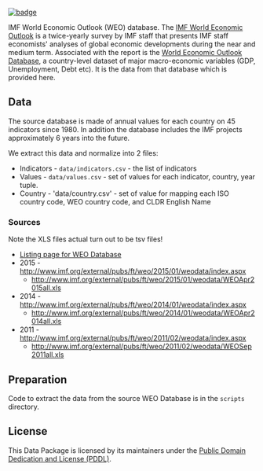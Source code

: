 <a className="gh-badge" href="https://datahub.io/core/imf-weo"><img src="https://badgen.net/badge/icon/View%20on%20datahub.io/orange?icon=https://datahub.io/datahub-cube-badge-icon.svg&label&scale=1.25" alt="badge" /></a>

IMF World Economic Outlook (WEO) database. The [IMF World Economic
Outlook][weo] is a twice-yearly survey by IMF staff that presents IMF staff
economists' analyses of global economic developments during the near and medium
term. Associated with the report is the [World Economic Outlook
Database][weo-db], a country-level dataset of major macro-economic variables
(GDP, Unemployment, Debt etc). It is the data from that database which is
provided here.

[weo]: http://www.imf.org/external/ns/cs.aspx?id=29
[weo-db]: http://www.imf.org/external/ns/cs.aspx?id=28

## Data

The source database is made of annual values for each country on 45 indicators
since 1980. In addition the database includes the IMF projects approximately 6
years into the future.

We extract this data and normalize into 2 files:

* Indicators - `data/indicators.csv` - the list of indicators
* Values - `data/values.csv` - set of values for each indicator, country, year tuple.
* Country - 'data/country.csv' - set of value for mapping each ISO country code, WEO country code, and CLDR English Name

### Sources

Note the XLS files actual turn out to be tsv files!

* [Listing page for WEO Database][weo-db]
* 2015 - http://www.imf.org/external/pubs/ft/weo/2015/01/weodata/index.aspx
  * http://www.imf.org/external/pubs/ft/weo/2015/01/weodata/WEOApr2015all.xls
* 2014 - http://www.imf.org/external/pubs/ft/weo/2014/01/weodata/index.aspx
  * http://www.imf.org/external/pubs/ft/weo/2014/01/weodata/WEOApr2014all.xls
* 2011 - http://www.imf.org/external/pubs/ft/weo/2011/02/weodata/index.aspx
  * http://www.imf.org/external/pubs/ft/weo/2011/02/weodata/WEOSep2011all.xls

## Preparation

Code to extract the data from the source WEO Database is in the `scripts`
directory.

## License

This Data Package is licensed by its maintainers under the [Public Domain Dedication and License (PDDL)](http://opendatacommons.org/licenses/pddl/1.0/).

